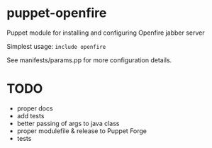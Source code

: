 puppet-openfire
===============

Puppet module for installing and configuring Openfire jabber server

Simplest usage:
`include openfire`

See manifests/params.pp for more configuration details.

TODO
====
- proper docs
- add tests
- better passing of args to java class
- proper modulefile & release to Puppet Forge
- tests
